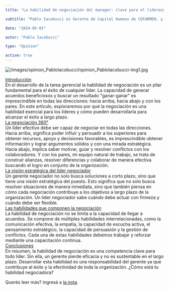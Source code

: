 ```yaml
---
title: "La habilidad de negociación del manager: clave para el liderazgo efectivo."

subtitle: "Pablo Iacobucci es Gerente de Capital Humano de COFARMEN, y Miembro Líder de El Club del Manager."

date: "2024-05-03"

autor: "Pablo Iacobucci"

type: "Opinion"

active: true
---
```


![/images/opinion_PabloIacobucci/opinion_PabloIacobucci-img1.jpg](/images/opinion_PabloIacobucci/opinion_PabloIacobucci-img1.jpg "Opinión del Manager")

<u>Introducción</u><br/>
En el desarrollo de la tarea gerencial la habilidad de negociación es un pilar fundamental para el éxito de cualquier líder. La capacidad de generar acuerdos beneficiosos y buscar un resultado "ganar-ganar" es imprescindible en todas las direcciones: hacia arriba, hacia abajo y con los pares. En este artículo, exploraremos por qué la negociación es una habilidad esencial para los líderes y cómo pueden desarrollarla para alcanzar el éxito a largo plazo.<br/>
<u>La negociación 360°</u><br/>
Un líder efectivo debe ser capaz de negociar en todas las direcciones. Hacia arriba, significa poder influir y persuadir a los superiores para obtener recursos, apoyo y decisiones favorables, es imprescindible obtener información y lograr argumentos sólidos y con una mirada estratégica. Hacia abajo, implica saber motivar, guiar y resolver conflictos con los colaboradores. Y con los pares, mi equipo natural de trabajo, se trata de construir alianzas, resolver diferencias y colaborar de manera efectiva buscando el logro en conjunto de la organización.<br/>
<u>La visión estratégica del líder negociador</u><br/>
Un gerente negociador no solo busca soluciones a corto plazo, sino que tiene una visión estratégica del puesto. Esto significa que no solo busca resolver situaciones de manera inmediata, sino que también piensa en cómo cada negociación contribuye a los objetivos a largo plazo de la organización. Un líder negociador sabe cuándo debe actuar con firmeza y cuándo debe ser flexible.<br/>
<u>Las habilidades que componen la negociación</u><br/>
La habilidad de negociación no se limita a la capacidad de llegar a acuerdos. Se compone de múltiples habilidades interrelacionadas, como la comunicación efectiva, la empatía, la capacidad de escucha activa, el pensamiento estratégico, la capacidad de persuasión y la gestión de conflictos. Cada una de estas habilidades debemos trabajar y reforzar mediante una capacitación continua.<br/>
<u>Conclusiones</u><br/>
En resumen, la habilidad de negociación es una competencia clave para todo líder. Sin ella, un gerente pierde eficacia y no es sustentable en el largo plazo. Desarrollar esta habilidad es una responsabilidad del gerente ya que contribuye al éxito y la efectividad de toda la organización. ¿Cómo está tu habilidad negociadora?

Querés leer más? ingresá a [la nota](https://www.linkedin.com/pulse/la-habilidad-de-negociaci%C3%B3n-del-manager-clave-para-idxef/?trackingId=O6XbZNd1QD2jWAoACGyozA%3D%3D).
